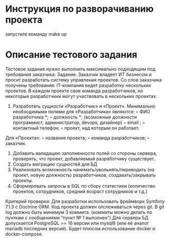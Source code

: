 # Инструкция по разворачиванию проекта
запустите команду make up

# Описание тестового задания
Тестовое задание нужно выполнить максимально подходящим под требования заказчика:
Задание:
Заказчик владеет ИТ бизнесом и просит разработать систему управления проектов. Со слов заказчика получены требования:
IT-компания ведет разработку нескольких проектов. В каждом проекте своя команда разработчиков, но некоторые разработчики могут участвовать в нескольких проектах.

1. Разработать сущности «Разработчик» и «Проект». Минимально необходимыми полями для «Разработчика» являются:
◦ ФИО разработчика *;
◦ должность *; (возможные должности программист, администратор, devops, дизайнер)
◦ email ;
◦ контактный телефон;
◦ проект, над которым он работает.

Для «Проекта»:
◦ название проекта;
◦ команда разработчиков;
◦ заказчик.
1. Добавить валидацию заполненности полей со стороны сервера, проверять, что проект, добавляемый разработчику существует.
3. Создать миграцию сущностей для БД
4. Реализовать возможность нанимать/увольнять/переводить (на проект, новую должность) разработчиков, создавать/закрывать проекты.
5. Сформировать запросы в SQL по сбору статистики (количество проектов, сотрудников, средний возраст сотрудников и т.д.)


Критерий проверки:
Для разработки использовать фреймворк Symfony 7.1.3 с Doctrine ORM. Код проекта должен отслеживаться через git. В git log должно быть минимум 3 коммита. (коммиты можно делать по пунткам с сообщениями “пункт № 1 выполнен”).Для сервера БД допускается PostgreSQL >= 16 версии или mysql8 (или её аналог mariadb последних версий).
Будет плюсом использование docker и docker-compose.